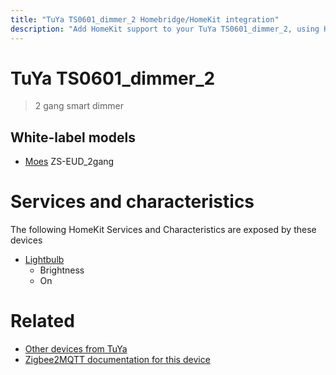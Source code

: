 ```yaml
---
title: "TuYa TS0601_dimmer_2 Homebridge/HomeKit integration"
description: "Add HomeKit support to your TuYa TS0601_dimmer_2, using Homebridge, Zigbee2MQTT and homebridge-z2m."
---
```

<!---
This file has been GENERATED using src/docgen/docgen.ts
DO NOT EDIT THIS FILE MANUALLY!
-->
# TuYa TS0601_dimmer_2
> 2 gang smart dimmer


## White-label models
* [Moes](../index.md#moes) ZS-EUD_2gang

# Services and characteristics
The following HomeKit Services and Characteristics are exposed by
these devices

* [Lightbulb](../../light.md)
  * Brightness
  * On


# Related
* [Other devices from TuYa](../index.md#tuya)
* [Zigbee2MQTT documentation for this device](https://www.zigbee2mqtt.io/devices/TS0601_dimmer_2.html)